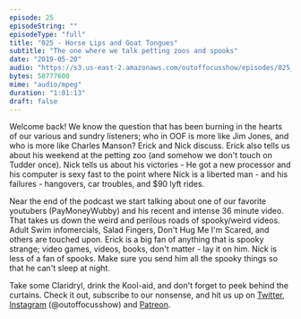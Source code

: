 ```yaml
---
episode: 25
episodeString: ""
episodeType: "full"
title: "025 - Horse Lips and Goat Tongues"
subtitle: "The one where we talk petting zoos and spooks"
date: "2019-05-20"
audio: "https://s3.us-east-2.amazonaws.com/outoffocusshow/episodes/025_horse-lips-and-goat-tongues.mp3"
bytes: 58777600
mime: "audio/mpeg"
duration: "1:01:13"
draft: false
---
```


Welcome back! We know the question that has been burning in the hearts of our various and sundry listeners; who in OOF is more like Jim Jones, and who is more like Charles Manson? Erick and Nick discuss. Erick also tells us about his weekend at the petting zoo (and somehow we don't touch on Tudder once). Nick tells us about his victories - He got a new processor and his computer is sexy fast to the point where Nick is a liberted man - and his failures - hangovers, car troubles, and $90 lyft rides. 

Near the end of the podcast we start talking about one of our favorite youtubers (PayMoneyWubby) and his recent and intense 36 minute video. That takes us down the weird and perilous roads of spooky/weird videos. Adult Swim infomercials, Salad Fingers, Don't Hug Me I'm Scared, and others are touched upon. Erick is a big fan of anything that is spooky strange; video games, videos, books, don't matter - lay it on him. Nick is less of a fan of spooks. Make sure you send him all the spooky things so that he can't sleep at night. 

Take some Claridryl, drink the Kool-aid, and don't forget to peek behind the curtains. Check it out, subscribe to our nonsense, and hit us up on [Twitter][twit], [Instagram][insta] (\@outoffocusshow) and [Patreon][patreon].

[twit]: https://twitter.com/outoffocusshow
[insta]: https://instagram.com/outoffocusshow
[patreon]: https://www.patreon.com/outoffocusshow
